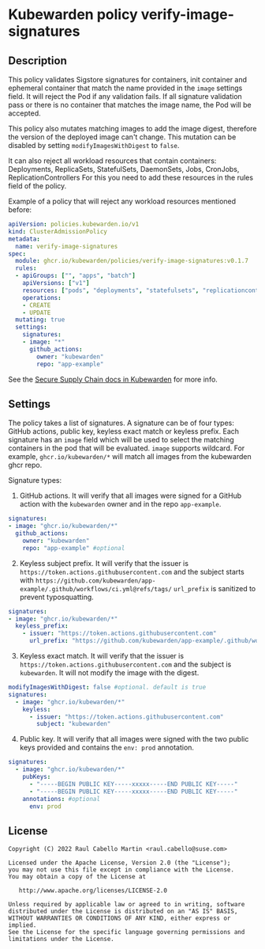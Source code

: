 # Kubewarden policy verify-image-signatures

## Description

This policy validates Sigstore signatures for containers, init container and ephemeral container that match the name provided
in the `image` settings field. It will reject the Pod if any validation fails.
If all signature validation pass or there is no container that matches the image name, the Pod will be accepted.

This policy also mutates matching images to add the image digest, therefore the version of the deployed image can't change. 
This mutation can be disabled by setting `modifyImagesWithDigest` to `false`.

It can also reject all workload resources that contain containers: Deployments, ReplicaSets, StatefulSets, DaemonSets, Jobs, CronJobs, ReplicationControllers
For this you need to add these resources in the rules field of the policy. 

Example of a policy that will reject any workload resources mentioned before:

``` yaml
apiVersion: policies.kubewarden.io/v1
kind: ClusterAdmissionPolicy
metadata:
  name: verify-image-signatures
spec:
  module: ghcr.io/kubewarden/policies/verify-image-signatures:v0.1.7
  rules:
  - apiGroups: ["", "apps", "batch"]
    apiVersions: ["v1"]
    resources: ["pods", "deployments", "statefulsets", "replicationcontrollers", "jobs", "cronjobs"]
    operations:
    - CREATE
    - UPDATE
  mutating: true
  settings:
    signatures:
    - image: "*"
      github_actions:
        owner: "kubewarden"
        repo: "app-example" 
```

See the [Secure Supply Chain docs in Kubewarden](https://docs.kubewarden.io/distributing-policies/secure-supply-chain) for more info.

## Settings

The policy takes a list of signatures. A signature can be of four types: GitHub actions, public key, keyless exact match or keyless prefix. Each signature
has an `image` field which will be used to select the matching containers in the pod that will be evaluated.
`image` supports wildcard. For example, `ghcr.io/kubewarden/*` will match all images from the kubewarden ghcr repo.

Signature types:

1. GitHub actions. It will verify that all images were signed for a GitHub action with the `kubewarden` owner and in the repo `app-example`.

  ``` yaml
  signatures:
  - image: "ghcr.io/kubewarden/*"
    github_actions:
      owner: "kubewarden"
      repo: "app-example" #optional
  ```

2. Keyless subject prefix. It will verify that the issuer is `https://token.actions.githubusercontent.com` and the subject starts with `https://github.com/kubewarden/app-example/.github/workflows/ci.yml@refs/tags/`
   `url_prefix` is sanitized to prevent typosquatting.

  ``` yaml
  signatures:
  - image: "ghcr.io/kubewarden/*"
    keyless_prefix:
      - issuer: "https://token.actions.githubusercontent.com"
        url_prefix: "https://github.com/kubewarden/app-example/.github/workflows/ci.yml@refs/tags/"
  ``` 


3. Keyless exact match. It will verify that the issuer is `https://token.actions.githubusercontent.com` and the subject is `kubewarden`. It will not modify the image with the digest.

  ``` yaml
  modifyImagesWithDigest: false #optional. default is true
  signatures:
    - image: "ghcr.io/kubewarden/*" 
      keyless:
        - issuer: "https://token.actions.githubusercontent.com"
          subject: "kubewarden"
  ``` 

4. Public key. It will verify that all images were signed with the two public keys provided and contains the `env: prod` annotation.

  ``` yaml
  signatures:
    - image: "ghcr.io/kubewarden/*"
      pubKeys: 
        - "-----BEGIN PUBLIC KEY-----xxxxx-----END PUBLIC KEY-----"
        - "-----BEGIN PUBLIC KEY-----xxxxx-----END PUBLIC KEY-----"
      annotations: #optional
        env: prod
  ``` 

## License

```
Copyright (C) 2022 Raul Cabello Martin <raul.cabello@suse.com>

Licensed under the Apache License, Version 2.0 (the "License");
you may not use this file except in compliance with the License.
You may obtain a copy of the License at

   http://www.apache.org/licenses/LICENSE-2.0

Unless required by applicable law or agreed to in writing, software
distributed under the License is distributed on an "AS IS" BASIS,
WITHOUT WARRANTIES OR CONDITIONS OF ANY KIND, either express or implied.
See the License for the specific language governing permissions and
limitations under the License.
```
